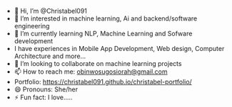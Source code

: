 - 👋 Hi, I’m @Christabel091
- 👀 I’m interested in machine learning, Ai and backend/software engineering
- 🌱 I’m currently learning NLP, Machine Learning and Sofware development
- I have experiences in Mobile App Development, Web design, Computer Architecture and more...
- 💞️ I’m looking to collaborate on machine learning projects
- 📫 How to reach me: obinwosugosiorah@gmail.com
- Portfolio: https://christabel091.github.io/christabel-portfolio/
- 😄 Pronouns: She/her
- ⚡ Fun fact: I love.....

<!---
Christabel091/Christabel091 is a ✨ special ✨ repository because its `README.md` (this file) appears on your GitHub profile.
You can click the Preview link to take a look at your changes.
--->
